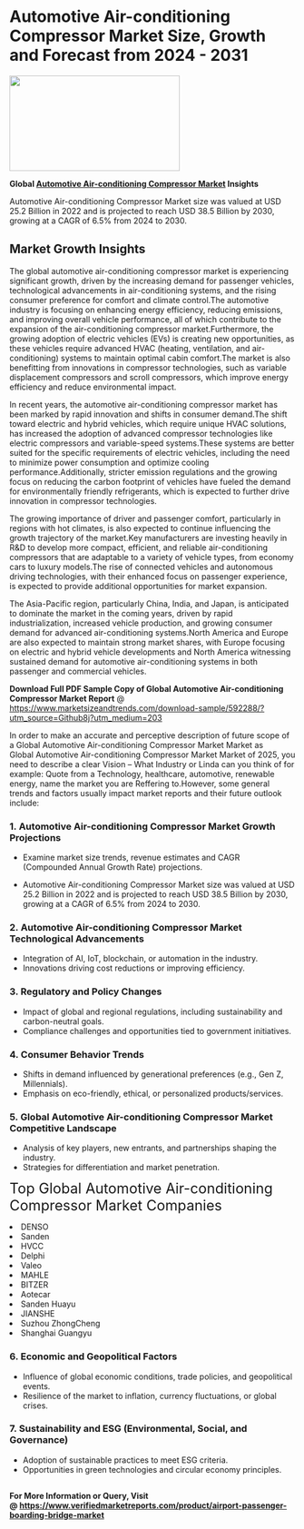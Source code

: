 <H1>Automotive Air-conditioning Compressor Market Size, Growth and Forecast from 2024 - 2031</H1><img class="aligncenter size-medium wp-image-584254" src="https://thirdeyenews.in/wp-content/uploads/2024/09/Global-Market-Research-300x168.jpeg" alt="" width="300" height="168" /><p><strong>Global&nbsp;<a href="https://www.marketsizeandtrends.com/download-sample/592288/?utm_source=Github8j?utm_medium=203">Automotive Air-conditioning Compressor Market</a> Insights</strong></p><p>Automotive Air-conditioning Compressor Market size was valued at USD 25.2 Billion in 2022 and is projected to reach USD 38.5 Billion by 2030, growing at a CAGR of 6.5% from 2024 to 2030.</p><p><h2>Market Growth Insights</h2> <p>The global automotive air-conditioning compressor market is experiencing significant growth, driven by the increasing demand for passenger vehicles, technological advancements in air-conditioning systems, and the rising consumer preference for comfort and climate control.The automotive industry is focusing on enhancing energy efficiency, reducing emissions, and improving overall vehicle performance, all of which contribute to the expansion of the air-conditioning compressor market.Furthermore, the growing adoption of electric vehicles (EVs) is creating new opportunities, as these vehicles require advanced HVAC (heating, ventilation, and air-conditioning) systems to maintain optimal cabin comfort.The market is also benefitting from innovations in compressor technologies, such as variable displacement compressors and scroll compressors, which improve energy efficiency and reduce environmental impact.</p> <p>In recent years, the automotive air-conditioning compressor market has been marked by rapid innovation and shifts in consumer demand.The shift toward electric and hybrid vehicles, which require unique HVAC solutions, has increased the adoption of advanced compressor technologies like electric compressors and variable-speed systems.These systems are better suited for the specific requirements of electric vehicles, including the need to minimize power consumption and optimize cooling performance.Additionally, stricter emission regulations and the growing focus on reducing the carbon footprint of vehicles have fueled the demand for environmentally friendly refrigerants, which is expected to further drive innovation in compressor technologies.</p> <p>The growing importance of driver and passenger comfort, particularly in regions with hot climates, is also expected to continue influencing the growth trajectory of the market.Key manufacturers are investing heavily in R&D to develop more compact, efficient, and reliable air-conditioning compressors that are adaptable to a variety of vehicle types, from economy cars to luxury models.The rise of connected vehicles and autonomous driving technologies, with their enhanced focus on passenger experience, is expected to provide additional opportunities for market expansion.</p> <p>The Asia-Pacific region, particularly China, India, and Japan, is anticipated to dominate the market in the coming years, driven by rapid industrialization, increased vehicle production, and growing consumer demand for advanced air-conditioning systems.North America and Europe are also expected to maintain strong market shares, with Europe focusing on electric and hybrid vehicle developments and North America witnessing sustained demand for automotive air-conditioning systems in both passenger and commercial vehicles.</p> <p><span class=""><strong>Download Full PDF Sample Copy of Global Automotive Air-conditioning Compressor Market Report</strong> @ <a href="https://www.marketsizeandtrends.com/download-sample/592288/?utm_source=Github8j?utm_medium=203" target="_blank">https://www.marketsizeandtrends.com/download-sample/592288/?utm_source=Github8j?utm_medium=203</a></span></p><p>In order to make an accurate and perceptive description of future scope of a Global&nbsp;Automotive Air-conditioning Compressor Market Market as Global&nbsp;Automotive Air-conditioning Compressor Market Market of 2025, you need to describe a clear Vision &ndash; What Industry or Linda can you think of for example: Quote from a Technology, healthcare, automotive, renewable energy, name the market you are Reffering to.However, some general trends and factors usually impact market reports and their future outlook include:</p><h3>1.&nbsp;<strong>Automotive Air-conditioning Compressor Market Growth Projections</strong></h3><ul><li>Examine market size trends, revenue estimates and CAGR (Compounded Annual Growth Rate) projections.</li><li><p>Automotive Air-conditioning Compressor Market size was valued at USD 25.2 Billion in 2022 and is projected to reach USD 38.5 Billion by 2030, growing at a CAGR of 6.5% from 2024 to 2030.</p></li></ul><h3>2.&nbsp;<strong>Automotive Air-conditioning Compressor Market Technological Advancements</strong></h3><ul><li>Integration of AI, IoT, blockchain, or automation in the industry.</li><li>Innovations driving cost reductions or improving efficiency.</li></ul><h3>3.&nbsp;<strong>Regulatory and Policy Changes</strong></h3><ul><li>Impact of global and regional regulations, including sustainability and carbon-neutral goals.</li><li>Compliance challenges and opportunities tied to government initiatives.</li></ul><h3>4.&nbsp;<strong>Consumer Behavior Trends</strong></h3><ul><li>Shifts in demand influenced by generational preferences (e.g., Gen Z, Millennials).</li><li>Emphasis on eco-friendly, ethical, or personalized products/services.</li></ul><h3>5.&nbsp;<strong>Global Automotive Air-conditioning Compressor Market Competitive Landscape</strong></h3><ul><li>Analysis of key players, new entrants, and partnerships shaping the industry.</li><li>Strategies for differentiation and market penetration.</li></ul><p data-pm-slice="1 1 []"><span style="color: inherit; font-family: inherit; font-size: 25px;">Top Global Automotive Air-conditioning Compressor Market Companies</span></p><div class="" data-test-id=""><p><li> DENSO</li><li> Sanden</li><li> HVCC</li><li> Delphi</li><li> Valeo</li><li> MAHLE</li><li> BITZER</li><li> Aotecar</li><li> Sanden Huayu</li><li> JIANSHE</li><li> Suzhou ZhongCheng</li><li> Shanghai Guangyu</li></p></div><h3>6.&nbsp;<strong>Economic and Geopolitical Factors</strong></h3><ul><li>Influence of global economic conditions, trade policies, and geopolitical events.</li><li>Resilience of the market to inflation, currency fluctuations, or global crises.</li></ul><h3>7.&nbsp;<strong>Sustainability and ESG (Environmental, Social, and Governance)</strong></h3><ul><li>Adoption of sustainable practices to meet ESG criteria.</li><li>Opportunities in green technologies and circular economy principles.</li></ul><h2><strong style="font-size: 14px;">For More Information or Query, Visit @&nbsp;</strong><a style="background-color: #ffffff; font-size: 14px;" href="https://www.marketsizeandtrends.com/report/automotive-air-conditioning-compressor-market/" target="_blank">https://www.verifiedmarketreports.com/product/airport-passenger-boarding-bridge-market</a></h2>